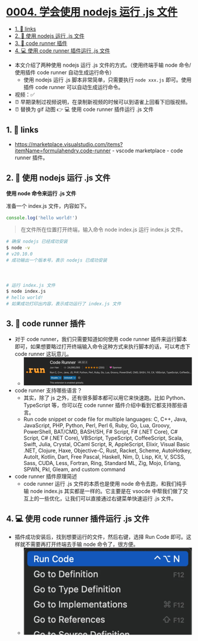 # [0004. 学会使用 nodejs 运行 .js 文件](https://github.com/Tdahuyou/nodejs/tree/main/0004.%20%E5%AD%A6%E4%BC%9A%E4%BD%BF%E7%94%A8%20nodejs%20%E8%BF%90%E8%A1%8C%20.js%20%E6%96%87%E4%BB%B6)


<!-- region:toc -->
- [1. 🔗 links](#1--links)
- [2. 📒 使用 nodejs 运行 .js 文件](#2--使用-nodejs-运行-js-文件)
- [3. 📒 code runner 插件](#3--code-runner-插件)
- [4. 💻 使用 code runner 插件运行 .js 文件](#4--使用-code-runner-插件运行-js-文件)
<!-- endregion:toc -->
- 本文介绍了两种使用 nodejs 运行 .js 文件的方式。（使用终端手输 node 命令/使用插件 code runner 自动生成运行命令）
  - 使用 nodejs 运行 .js 脚本非常简单，只需要执行 `node xxx.js` 即可。使用插件 code runner 可以自动生成运行命令。
- 视频：✅
- ⏰ 早期录制过视频说明，在录制新视频的时候可以到语雀上回看下旧版视频。
- ⏰ 替换为 gif 动图 👉 💻 使用 code runner 插件运行 .js 文件

## 1. 🔗 links

- https://marketplace.visualstudio.com/items?itemName=formulahendry.code-runner - vscode marketplace - code runner 插件。

## 2. 📒 使用 nodejs 运行 .js 文件

**使用 node 命令来运行 .js 文件**

准备一个 index.js 文件，内容如下。

```js
console.log('hello world!')
```

> 在文件所在位置打开终端，输入命令 node index.js 运行 index.js 文件。

```bash
# 确保 nodejs 已经成功安装
$ node -v
# v20.10.0
# 成功输出一个版本号，表示 nodejs 已成功安装



# 运行 index.js 文件
$ node index.js
# hello world!
# 如果成功打印出内容，表示成功运行了 index.js 文件
```

## 3. 📒 code runner 插件

- 对于 code runner，我们只需要知道如何使用 code runner 插件来运行脚本即可，如果想要略过打开终端输入命令这种方式来执行脚本的话，可以考虑下 code runner 这玩意儿。
  - ![](md-imgs/2024-10-04-17-20-12.png)
- code runner 支持哪些语言？
  - 其实，除了 js 之外，还有很多脚本都可以用它来快速跑。比如 Python、TypeScript 等，你可以在 code runner 插件介绍中看到它都支持那些语言。
  - Run code snippet or code file for multiple languages: C, C++, Java, JavaScript, PHP, Python, Perl, Perl 6, Ruby, Go, Lua, Groovy, PowerShell, BAT/CMD, BASH/SH, F# Script, F# (.NET Core), C# Script, C# (.NET Core), VBScript, TypeScript, CoffeeScript, Scala, Swift, Julia, Crystal, OCaml Script, R, AppleScript, Elixir, Visual Basic .NET, Clojure, Haxe, Objective-C, Rust, Racket, Scheme, AutoHotkey, AutoIt, Kotlin, Dart, Free Pascal, Haskell, Nim, D, Lisp, Kit, V, SCSS, Sass, CUDA, Less, Fortran, Ring, Standard ML, Zig, Mojo, Erlang, SPWN, Pkl, Gleam, and custom command
- code runner 插件原理简述
  - code runner 运行 .js 文件的本质也是使用 node 命令去跑，和我们纯手输 node index.js 其实都是一样的。它主要是在 vsocde 中帮我们做了交互上的一些优化，让我们可以直接通过右键菜单快速运行 .js 文件。

## 4. 💻 使用 code runner 插件运行 .js 文件

- 插件成功安装后，找到想要运行的文件，然后右键，选择 Run Code 即可。这样就不需要再打开终端去手输 node 命令了，很方便。
  - ![](md-imgs/2024-10-04-17-20-41.png)



